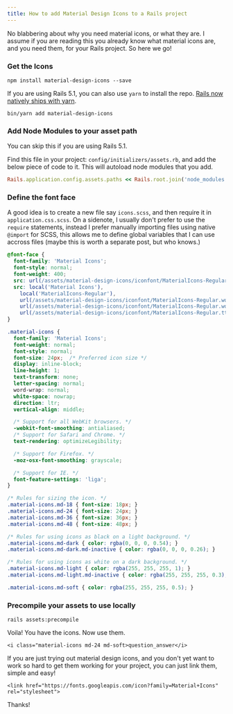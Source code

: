 ```yaml
---
title: How to add Material Design Icons to a Rails project
---
```


No blabbering about why you need material icons, or what they are. I assume if you are reading this you already know what material icons are, and you need them, for your Rails project. So here we go!

### Get the Icons
`npm install material-design-icons --save`

If you are using Rails 5.1, you can also use `yarn` to install the repo. [Rails now natively ships with yarn](http://weblog.rubyonrails.org/2017/4/27/Rails-5-1-final/).

`bin/yarn add material-design-icons`

### Add Node Modules to your asset path

You can skip this if you are using Rails 5.1.

Find this file in your project: `config/initializers/assets.rb`, and add the below piece of code to it. This will autoload node modules that you add.

```ruby
Rails.application.config.assets.paths << Rails.root.join('node_modules')
```

### Define the font face

A good idea is to create a new file say `icons.scss`, and then require it in `application.css.scss`. On a sidenote, I usually don't prefer to use the `require` statements, instead I prefer manually importing files using native `@import` for SCSS, this allows me to define global variables that I can use accross files (maybe this is worth a separate post, but who knows.)

```css
@font-face {
  font-family: 'Material Icons';
  font-style: normal;
  font-weight: 400;
  src: url(/assets/material-design-icons/iconfont/MaterialIcons-Regular.eot); /* For IE6-8 */
  src: local('Material Icons'),
    local('MaterialIcons-Regular'),
    url(/assets/material-design-icons/iconfont/MaterialIcons-Regular.woff2) format('woff2'),
    url(/assets/material-design-icons/iconfont/MaterialIcons-Regular.woff) format('woff'),
    url(/assets/material-design-icons/iconfont/MaterialIcons-Regular.ttf) format('truetype');
}

.material-icons {
  font-family: 'Material Icons';
  font-weight: normal;
  font-style: normal;
  font-size: 24px;  /* Preferred icon size */
  display: inline-block;
  line-height: 1;
  text-transform: none;
  letter-spacing: normal;
  word-wrap: normal;
  white-space: nowrap;
  direction: ltr;
  vertical-align: middle;

  /* Support for all WebKit browsers. */
  -webkit-font-smoothing: antialiased;
  /* Support for Safari and Chrome. */
  text-rendering: optimizeLegibility;

  /* Support for Firefox. */
  -moz-osx-font-smoothing: grayscale;

  /* Support for IE. */
  font-feature-settings: 'liga';
}

/* Rules for sizing the icon. */
.material-icons.md-18 { font-size: 18px; }
.material-icons.md-24 { font-size: 24px; }
.material-icons.md-36 { font-size: 36px; }
.material-icons.md-48 { font-size: 48px; }

/* Rules for using icons as black on a light background. */
.material-icons.md-dark { color: rgba(0, 0, 0, 0.54); }
.material-icons.md-dark.md-inactive { color: rgba(0, 0, 0, 0.26); }

/* Rules for using icons as white on a dark background. */
.material-icons.md-light { color: rgba(255, 255, 255, 1); }
.material-icons.md-light.md-inactive { color: rgba(255, 255, 255, 0.3); }

.material-icons.md-soft { color: rgba(255, 255, 255, 0.5); }
```

### Precompile your assets to use locally

`rails assets:precompile`

Voila! You have the icons. Now use them.

```
<i class="material-icons md-24 md-soft>question_answer</i>
```

If you are just trying out material design icons, and you don't yet want to work so hard to get them working for your project, you can just link them, simple and easy!

```
<link href="https://fonts.googleapis.com/icon?family=Material+Icons" rel="stylesheet">
```

Thanks!

